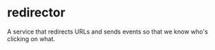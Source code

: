 # redirector
A service that redirects URLs and sends events so that we know who's clicking on what.
